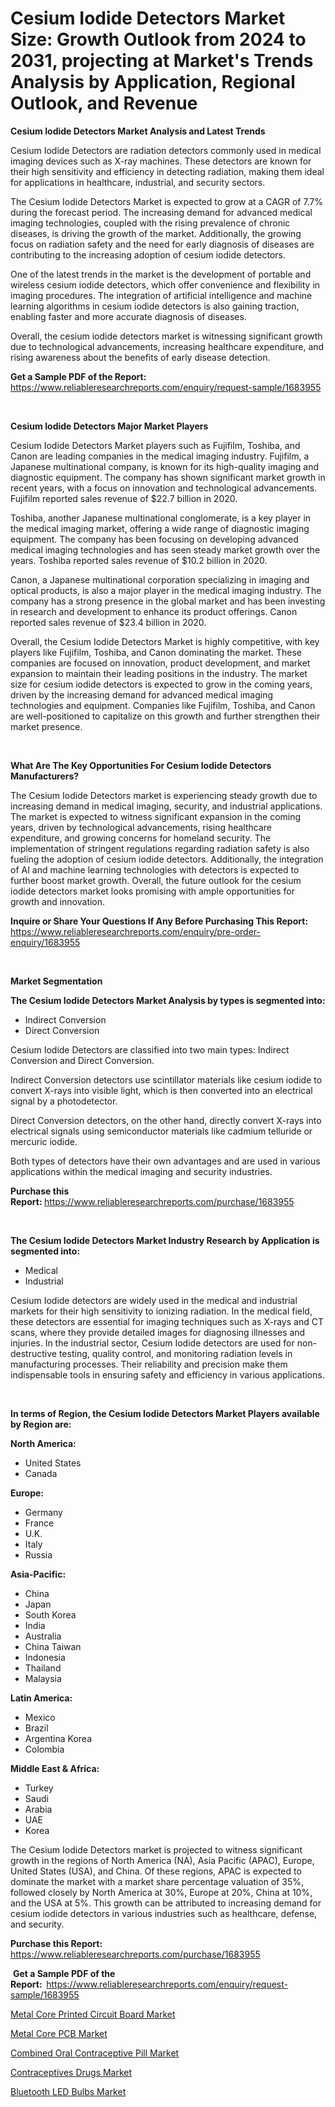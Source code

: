 <p><h1>Cesium Iodide Detectors Market Size: Growth Outlook from 2024 to 2031, projecting at Market's Trends Analysis by Application, Regional Outlook, and Revenue</h1></p><p><strong>Cesium Iodide Detectors Market Analysis and Latest Trends</strong></p>
<p><p>Cesium Iodide Detectors are radiation detectors commonly used in medical imaging devices such as X-ray machines. These detectors are known for their high sensitivity and efficiency in detecting radiation, making them ideal for applications in healthcare, industrial, and security sectors.</p><p>The Cesium Iodide Detectors Market is expected to grow at a CAGR of 7.7% during the forecast period. The increasing demand for advanced medical imaging technologies, coupled with the rising prevalence of chronic diseases, is driving the growth of the market. Additionally, the growing focus on radiation safety and the need for early diagnosis of diseases are contributing to the increasing adoption of cesium iodide detectors.</p><p>One of the latest trends in the market is the development of portable and wireless cesium iodide detectors, which offer convenience and flexibility in imaging procedures. The integration of artificial intelligence and machine learning algorithms in cesium iodide detectors is also gaining traction, enabling faster and more accurate diagnosis of diseases.</p><p>Overall, the cesium iodide detectors market is witnessing significant growth due to technological advancements, increasing healthcare expenditure, and rising awareness about the benefits of early disease detection.</p></p>
<p><strong>Get a Sample PDF of the Report:&nbsp;</strong> <a href="https://www.reliableresearchreports.com/enquiry/request-sample/1683955">https://www.reliableresearchreports.com/enquiry/request-sample/1683955</a></p>
<p>&nbsp;</p>
<p><strong>Cesium Iodide Detectors Major Market Players</strong></p>
<p><p>Cesium Iodide Detectors Market players such as Fujifilm, Toshiba, and Canon are leading companies in the medical imaging industry. Fujifilm, a Japanese multinational company, is known for its high-quality imaging and diagnostic equipment. The company has shown significant market growth in recent years, with a focus on innovation and technological advancements. Fujifilm reported sales revenue of $22.7 billion in 2020.</p><p>Toshiba, another Japanese multinational conglomerate, is a key player in the medical imaging market, offering a wide range of diagnostic imaging equipment. The company has been focusing on developing advanced medical imaging technologies and has seen steady market growth over the years. Toshiba reported sales revenue of $10.2 billion in 2020.</p><p>Canon, a Japanese multinational corporation specializing in imaging and optical products, is also a major player in the medical imaging industry. The company has a strong presence in the global market and has been investing in research and development to enhance its product offerings. Canon reported sales revenue of $23.4 billion in 2020.</p><p>Overall, the Cesium Iodide Detectors Market is highly competitive, with key players like Fujifilm, Toshiba, and Canon dominating the market. These companies are focused on innovation, product development, and market expansion to maintain their leading positions in the industry. The market size for cesium iodide detectors is expected to grow in the coming years, driven by the increasing demand for advanced medical imaging technologies and equipment. Companies like Fujifilm, Toshiba, and Canon are well-positioned to capitalize on this growth and further strengthen their market presence.</p></p>
<p>&nbsp;</p>
<p><strong>What Are The Key Opportunities For Cesium Iodide Detectors Manufacturers?</strong></p>
<p><p>The Cesium Iodide Detectors market is experiencing steady growth due to increasing demand in medical imaging, security, and industrial applications. The market is expected to witness significant expansion in the coming years, driven by technological advancements, rising healthcare expenditure, and growing concerns for homeland security. The implementation of stringent regulations regarding radiation safety is also fueling the adoption of cesium iodide detectors. Additionally, the integration of AI and machine learning technologies with detectors is expected to further boost market growth. Overall, the future outlook for the cesium iodide detectors market looks promising with ample opportunities for growth and innovation.</p></p>
<p><strong>Inquire or Share Your Questions If Any Before Purchasing This Report:</strong> <a href="https://www.reliableresearchreports.com/enquiry/pre-order-enquiry/1683955">https://www.reliableresearchreports.com/enquiry/pre-order-enquiry/1683955</a></p>
<p>&nbsp;</p>
<p><strong>Market Segmentation</strong></p>
<p><strong>The Cesium Iodide Detectors Market Analysis by types is segmented into:</strong></p>
<p><ul><li>Indirect Conversion</li><li>Direct Conversion</li></ul></p>
<p><p>Cesium Iodide Detectors are classified into two main types: Indirect Conversion and Direct Conversion. </p><p>Indirect Conversion detectors use scintillator materials like cesium iodide to convert X-rays into visible light, which is then converted into an electrical signal by a photodetector.</p><p>Direct Conversion detectors, on the other hand, directly convert X-rays into electrical signals using semiconductor materials like cadmium telluride or mercuric iodide.</p><p>Both types of detectors have their own advantages and are used in various applications within the medical imaging and security industries.</p></p>
<p><strong>Purchase this Report:&nbsp;</strong><a href="https://www.reliableresearchreports.com/purchase/1683955">https://www.reliableresearchreports.com/purchase/1683955</a></p>
<p>&nbsp;</p>
<p><strong>The Cesium Iodide Detectors Market Industry Research by Application is segmented into:</strong></p>
<p><ul><li>Medical</li><li>Industrial</li></ul></p>
<p><p>Cesium Iodide detectors are widely used in the medical and industrial markets for their high sensitivity to ionizing radiation. In the medical field, these detectors are essential for imaging techniques such as X-rays and CT scans, where they provide detailed images for diagnosing illnesses and injuries. In the industrial sector, Cesium Iodide detectors are used for non-destructive testing, quality control, and monitoring radiation levels in manufacturing processes. Their reliability and precision make them indispensable tools in ensuring safety and efficiency in various applications.</p></p>
<p>&nbsp;</p>
<p><strong>In terms of Region, the Cesium Iodide Detectors Market Players available by Region are:</strong></p>
<p>
    <p> <strong> North America: </strong>
        <ul>
            <li>United States</li>
            <li>Canada</li>
        </ul>
        </p> 
    <p> <strong> Europe: </strong>
        <ul>
            <li>Germany</li>
            <li>France</li>
            <li>U.K.</li>
            <li>Italy</li>
            <li>Russia</li>
        </ul>
        </p> 
    <p> <strong> Asia-Pacific: </strong>
        <ul>
            <li>China</li>
            <li>Japan</li>
            <li>South Korea</li>
            <li>India</li>
            <li>Australia</li>
            <li>China Taiwan</li>
            <li>Indonesia</li>
            <li>Thailand</li>
            <li>Malaysia</li>
        </ul>
        </p> 
    <p> <strong> Latin America: </strong>
        <ul>
            <li>Mexico</li>
            <li>Brazil</li>
            <li>Argentina Korea</li>
            <li>Colombia</li>
        </ul>
        </p> 
    <p> <strong> Middle East & Africa: </strong>
        <ul>
            <li>Turkey</li>
            <li>Saudi</li>
            <li>Arabia</li>
            <li>UAE</li>
            <li>Korea</li>
        </ul>
    </p>
    </p>
<p><p>The Cesium Iodide Detectors market is projected to witness significant growth in the regions of North America (NA), Asia Pacific (APAC), Europe, United States (USA), and China. Of these regions, APAC is expected to dominate the market with a market share percentage valuation of 35%, followed closely by North America at 30%, Europe at 20%, China at 10%, and the USA at 5%. This growth can be attributed to increasing demand for cesium iodide detectors in various industries such as healthcare, defense, and security.</p></p>
<p><strong>Purchase this Report: </strong><a href="https://www.reliableresearchreports.com/purchase/1683955">https://www.reliableresearchreports.com/purchase/1683955</a></p>
<p>&nbsp;<strong>Get a Sample PDF of the Report:&nbsp;&nbsp;</strong><a href="https://www.reliableresearchreports.com/enquiry/request-sample/1683955">https://www.reliableresearchreports.com/enquiry/request-sample/1683955</a></p>
<p><strong></strong></p>
<p><p><a href="https://medium.com/@annaalexander40/metal-core-printed-circuit-board-market-trends-forecast-and-competitive-analysis-to-2031-b19b5fcb57f7">Metal Core Printed Circuit Board Market</a></p><p><a href="https://medium.com/@annaalexander40/metal-core-pcb-market-size-and-market-trends-complete-industry-overview-2024-to-2031-2e83078a73c7">Metal Core PCB Market</a></p><p><a href="https://issuu.com/reportprime-2/docs/combined-oral-contraceptive-pill-market-size-2030.">Combined Oral Contraceptive Pill Market</a></p><p><a href="https://issuu.com/reportprime-2/docs/contraceptives-drugs-market-size-2030.pptx">Contraceptives Drugs Market</a></p><p><a href="https://medium.com/@kanew14036/decoding-bluetooth-led-bulbs-market-metrics-market-share-trends-and-growth-patterns-f57b8e9f7e89">Bluetooth LED Bulbs Market</a></p></p>
